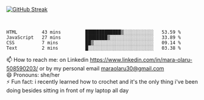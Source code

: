 

 <!--<img align="center" src="https://github-readme-stats.vercel.app/api?username=MaraxD&theme=github_dark&show_icons=true&count_private=true"/>-->
[![GitHub Streak](http://github-readme-streak-stats.herokuapp.com?user=MaraxD&theme=tokyonight_duo&align=center)](https://git.io/streak-stats)
 
 
 <br/>

<!--START_SECTION:waka-->

```text
HTML         43 mins         █████████████▒░░░░░░░░░░░   53.59 %
JavaScript   27 mins         ████████▒░░░░░░░░░░░░░░░░   33.89 %
CSS          7 mins          ██▒░░░░░░░░░░░░░░░░░░░░░░   09.14 %
Text         2 mins          █░░░░░░░░░░░░░░░░░░░░░░░░   03.38 %
```

<!--END_SECTION:waka-->
<!--[![willianrod's wakatime stats](https://github-readme-stats.vercel.app/api/wakatime?username=MaraxD)](https://github.com/anuraghazra/github-readme-stats)-->

<!--🌱 I’m currently learning: C# and Java <br/>-->
📫 How to reach me: on Linkedin https://www.linkedin.com/in/mara-olaru-508590203/ or by my personal email maraolaru30@gmail.com <br/>
😄 Pronouns: she/her <br/>
⚡ Fun fact: i recently learned how to crochet and it's the only thing i've been doing besides sitting in front of my laptop all day <br/>
 

